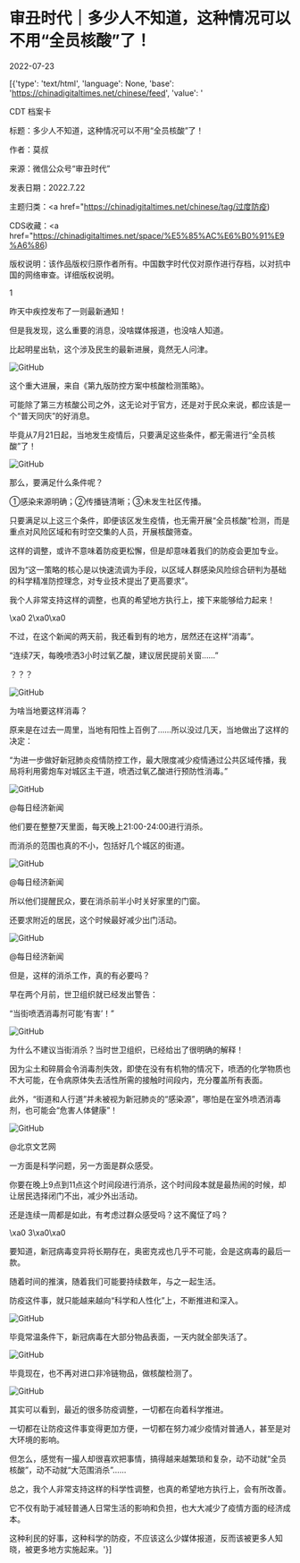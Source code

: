# 审丑时代｜多少人不知道，这种情况可以不用“全员核酸”了！

2022-07-23

[{'type': 'text/html', 'language': None, 'base': 'https://chinadigitaltimes.net/chinese/feed', 'value': '

CDT 档案卡

标题：多少人不知道，这种情况可以不用“全员核酸”了！

作者：莫叔

来源：微信公众号“审丑时代”

发表日期：2022.7.22

主题归类：<a href="https://chinadigitaltimes.net/chinese/tag/过度防疫)

CDS收藏：<a href="https://chinadigitaltimes.net/space/%E5%85%AC%E6%B0%91%E9%A6%86)

版权说明：该作品版权归原作者所有。中国数字时代仅对原作进行存档，以对抗中国的网络审查。详细版权说明。





1

昨天中疾控发布了一则最新通知！

但是我发现，这么重要的消息，没啥媒体报道，也没啥人知道。

比起明星出轨，这个涉及民生的最新进展，竟然无人问津。

![GitHub](https://chinadigitaltimes.net/chinese/files/2022/07/image-1658573918551.png)

这个重大进展，来自《第九版防控方案中核酸检测策略》。

可能除了第三方核酸公司之外，这无论对于官方，还是对于民众来说，都应该是一个“普天同庆”的好消息。

毕竟从7月21日起，当地发生疫情后，只要满足这些条件，都无需进行“全员核酸”了！

![GitHub](https://chinadigitaltimes.net/chinese/files/2022/07/image-1658573941882.png)

那么，要满足什么条件呢？

①感染来源明确；②传播链清晰；③未发生社区传播。

只要满足以上这三个条件，即便该区发生疫情，也无需开展“全员核酸”检测，而是重点对风险区域和有时空交集的人员，开展核酸筛查。

这样的调整，或许不意味着防疫更松懈，但是却意味着我们的防疫会更加专业。

因为“这一策略的核心是以快速流调为手段，以区域人群感染风险综合研判为基础的科学精准防控理念，对专业技术提出了更高要求”。

我个人非常支持这样的调整，也真的希望地方执行上，接下来能够给力起来！

\xa0 2\xa0\xa0

不过，在这个新闻的两天前，我还看到有的地方，居然还在这样“消毒”。

“连续7天，每晚喷洒3小时过氧乙酸，建议居民提前关窗……”

？？？

![GitHub](https://chinadigitaltimes.net/chinese/files/2022/07/image-1658573970651.png)

为啥当地要这样消毒？

原来是在过去一周里，当地有阳性上百例了……所以没过几天，当地做出了这样的决定：

“为进一步做好新冠肺炎疫情防控工作，最大限度减少疫情通过公共区域传播，我局将利用雾炮车对城区主干道，喷洒过氧乙酸进行预防性消毒。”

![GitHub](https://chinadigitaltimes.net/chinese/files/2022/07/image-1658573985251.png)

@每日经济新闻

他们要在整整7天里面，每天晚上21:00-24:00进行消杀。

而消杀的范围也真的不小，包括好几个城区的街道。

![GitHub](https://chinadigitaltimes.net/chinese/files/2022/07/image-1658574076709.png)

@每日经济新闻

所以他们提醒民众，要在消杀前半小时关好家里的门窗。

还要求附近的居民，这个时候最好减少出门活动。

![GitHub](https://chinadigitaltimes.net/chinese/files/2022/07/image-1658574101737.png)

@每日经济新闻

但是，这样的消杀工作，真的有必要吗？

早在两个月前，世卫组织就已经发出警告：

“当街喷洒消毒剂可能‘有害’！”

![GitHub](https://chinadigitaltimes.net/chinese/files/2022/07/image-1658574140477.png)

为什么不建议当街消杀？当时世卫组织，已经给出了很明确的解释！

因为尘土和碎屑会令消毒剂失效，即使在没有有机物的情况下，喷洒的化学物质也不大可能，在令病原体失去活性所需的接触时间段内，充分覆盖所有表面。

此外，“街道和人行道”并未被视为新冠肺炎的“感染源”，哪怕是在室外喷洒消毒剂，也可能会“危害人体健康”！

![GitHub](https://chinadigitaltimes.net/chinese/files/2022/07/image-1658574157923.png)

@北京文艺网

一方面是科学问题，另一方面是群众感受。

你要在晚上9点到11点这个时间段进行消杀，这个时间段本就是最热闹的时候，却让居民选择闭门不出，减少外出活动。

还是连续一周都是如此，有考虑过群众感受吗？这不魔怔了吗？

\xa0 3\xa0\xa0

要知道，新冠病毒变异将长期存在，奥密克戎也几乎不可能，会是这病毒的最后一款。

随着时间的推演，随着我们可能要持续数年，与之一起生活。

防疫这件事，就只能越来越向“科学和人性化”上，不断推进和深入。

![GitHub](https://chinadigitaltimes.net/chinese/files/2022/07/image-1658574189071.png)

毕竟常温条件下，新冠病毒在大部分物品表面，一天内就全部失活了。

![GitHub](https://chinadigitaltimes.net/chinese/files/2022/07/image-1658574232758.png)

毕竟现在，也不再对进口非冷链物品，做核酸检测了。

![GitHub](https://chinadigitaltimes.net/chinese/files/2022/07/image-1658574250025.png)

其实可以看到，最近的很多防疫调整，一切都在向着科学推进。

一切都在让防疫这件事变得更加方便，一切都在努力减少疫情对普通人，甚至是对大环境的影响。

但怎么，感觉有一撮人却很喜欢把事情，搞得越来越繁琐和复杂，动不动就“全员核酸”，动不动就“大范围消杀”……

总之，我个人非常支持这样的科学性调整，也真的希望地方执行上，会有所改善。

它不仅有助于减轻普通人日常生活的影响和负担，也大大减少了疫情方面的经济成本。

这种利民的好事，这种科学的防疫，不应该这么少媒体报道，反而该被更多人知晓，被更多地方实施起来。'}]